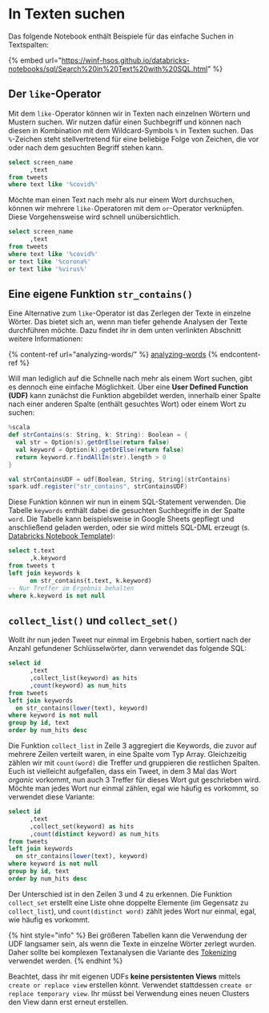 # In Texten suchen

Das folgende Notebook enthält Beispiele für das einfache Suchen in Textspalten:

{% embed url="https://winf-hsos.github.io/databricks-notebooks/sql/Search%20in%20Text%20with%20SQL.html" %}

## Der `like`-Operator

Mit dem `like-`Operator können wir in Texten nach einzelnen Wörtern und Mustern suchen. Wir nutzen dafür einen Suchbegriff und können nach diesen in Kombination mit dem Wildcard-Symbols `%` in Texten suchen. Das `%`-Zeichen steht stellvertretend für eine beliebige Folge von Zeichen, die vor oder nach dem gesuchten Begriff stehen kann.&#x20;

```sql
select screen_name
      ,text
from tweets
where text like '%covid%'
```

Möchte man einen Text nach mehr als nur einem Wort durchsuchen, können wir mehrere `like-`Operatoren mit dem `or`-Operator verknüpfen. Diese Vorgehensweise wird schnell unübersichtlich.

```sql
select screen_name
      ,text
from tweets
where text like '%covid%'
or text like '%corona%'
or text like '%virus%'
```

## Eine eigene Funktion `str_contains()`

Eine Alternative zum `like`-Operator ist das Zerlegen der Texte in einzelne Wörter. Das bietet sich an, wenn man tiefer gehende Analysen der Texte durchführen möchte. Dazu findet ihr in dem unten verlinkten Abschnitt weitere Informationen:

{% content-ref url="analyzing-words/" %}
[analyzing-words](analyzing-words/)
{% endcontent-ref %}

Will man lediglich auf die Schnelle nach mehr als einem Wort suchen, gibt es dennoch eine einfache Möglichkeit. Über eine **User Defined Function (UDF)** kann zunächst die Funktion abgebildet werden, innerhalb einer Spalte nach einer anderen Spalte (enthält gesuchtes Wort) oder einem Wort zu suchen:

```scala
%scala
def strContains(s: String, k: String): Boolean = {
  val str = Option(s).getOrElse(return false)
  val keyword = Option(k).getOrElse(return false)
  return keyword.r.findAllIn(str).length > 0
}

val strContainsUDF = udf[Boolean, String, String](strContains)
spark.udf.register("str_contains", strContainsUDF)
```

Diese Funktion können wir nun in einem SQL-Statement verwenden. Die Tabelle `keywords` enthält dabei die gesuchten Suchbegriffe in der Spalte `word`. Die Tabelle kann beispielsweise in Google Sheets gepflegt und anschließend geladen werden, oder sie wird mittels SQL-DML erzeugt (s. [Databricks Notebook Template](https://s3.us-east-1.amazonaws.com/nicolas.meseth/databricks-notebooks/template\_vorbereitung\_tweets.html)):

```sql
select t.text
      ,k.keyword
from tweets t
left join keywords k
      on str_contains(t.text, k.keyword)
-- Nur Treffer im Ergebnis behalten
where k.keyword is not null
```

## `collect_list()` und `collect_set()`

Wollt ihr nun jeden Tweet nur einmal im Ergebnis haben, sortiert nach der Anzahl gefundener Schlüsselwörter, dann verwendet das folgende SQL:

```sql
select id
      ,text
      ,collect_list(keyword) as hits
      ,count(keyword) as num_hits
from tweets
left join keywords
  on str_contains(lower(text), keyword)
where keyword is not null
group by id, text
order by num_hits desc
```

Die Funktion `collect_list` in Zeile 3 aggregiert die Keywords, die zuvor auf mehrere Zeilen verteilt waren, in eine Spalte vom Typ Array. Gleichzeitig zählen wir mit `count(word)` die Treffer und gruppieren die restlichen Spalten. Euch ist vielleicht aufgefallen, dass ein Tweet, in dem 3 Mal das Wort _organic_ vorkommt, nun auch 3 Treffer für dieses Wort gut geschrieben wird. Möchte man jedes Wort nur einmal zählen, egal wie häufig es vorkommt, so verwendet diese Variante:

```sql
select id
      ,text
      ,collect_set(keyword) as hits
      ,count(distinct keyword) as num_hits
from tweets
left join keywords
  on str_contains(lower(text), keyword)
where keyword is not null
group by id, text
order by num_hits desc
```

Der Unterschied ist in den Zeilen 3 und 4 zu erkennen. Die Funktion `collect_set` erstellt eine Liste ohne doppelte Elemente (im Gegensatz zu `collect_list`), und `count(distinct word)` zählt jedes Wort nur einmal, egal, wie häufig es vorkommt.&#x20;

{% hint style="info" %}
Bei größeren Tabellen kann die Verwendung der UDF langsamer sein, als wenn die Texte in einzelne Wörter zerlegt wurden. Daher sollte bei komplexen Textanalysen die Variante des [Tokenizing](broken-reference) verwendet werden.
{% endhint %}

Beachtet, dass ihr mit eigenen UDFs **keine persistenten Views** mittels `create or replace view` erstellen könnt. Verwendet stattdessen `create or replace temporary view`. Ihr müsst bei Verwendung eines neuen Clusters den View dann erst erneut erstellen.
